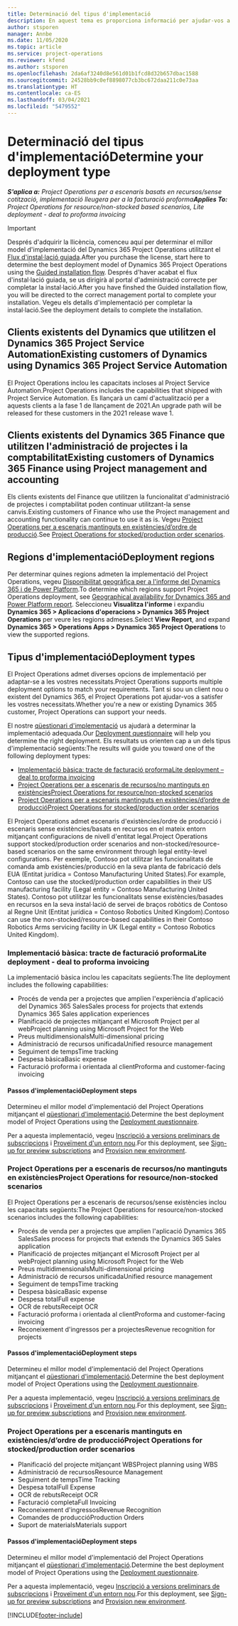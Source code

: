 ```yaml
---
title: Determinació del tipus d'implementació
description: En aquest tema es proporciona informació per ajudar-vos a determinar el tipus d'implementació correcte del Project Operations per a la vostra empresa.
author: stsporen
manager: Annbe
ms.date: 11/05/2020
ms.topic: article
ms.service: project-operations
ms.reviewer: kfend
ms.author: stsporen
ms.openlocfilehash: 2da6af3240d8e561d01b1fcd8d32b657dbac1588
ms.sourcegitcommit: 24528bb9c0ef8898077cb3bc672daa211c0e73aa
ms.translationtype: HT
ms.contentlocale: ca-ES
ms.lasthandoff: 03/04/2021
ms.locfileid: "5479552"
---
```

# <a name="determine-your-deployment-type"></a><span data-ttu-id="a296c-103">Determinació del tipus d'implementació</span><span class="sxs-lookup"><span data-stu-id="a296c-103">Determine your deployment type</span></span>

<span data-ttu-id="a296c-104">_**S'aplica a:** Project Operations per a escenaris basats en recursos/sense cotització, implementació lleugera per a la facturació proforma_</span><span class="sxs-lookup"><span data-stu-id="a296c-104">_**Applies To:** Project Operations for resource/non-stocked based scenarios, Lite deployment - deal to proforma invoicing_</span></span>

> [!IMPORTANT]
> <span data-ttu-id="a296c-105">Després d'adquirir la llicència, comenceu aquí per determinar el millor model d'implementació del Dynamics 365 Project Operations utilitzant el [Flux d'instal·lació guiada](https://aka.ms/provisionprojectoperations).</span><span class="sxs-lookup"><span data-stu-id="a296c-105">After you purchase the license, start here to determine the best deployment model of Dynamics 365 Project Operations using the [Guided installation flow](https://aka.ms/provisionprojectoperations).</span></span>
> <span data-ttu-id="a296c-106">Després d'haver acabat el flux d'instal·lació guiada, se us dirigirà al portal d'administració correcte per completar la instal·lació.</span><span class="sxs-lookup"><span data-stu-id="a296c-106">After you have finshed the Guided installation flow, you will be directed to the correct management portal to complete your installation.</span></span> <span data-ttu-id="a296c-107">Vegeu els detalls d'implementació per completar la instal·lació.</span><span class="sxs-lookup"><span data-stu-id="a296c-107">See the deployment details to complete the installation.</span></span>


## <a name="existing-customers-of-dynamics-using-dynamics-365-project-service-automation"></a><span data-ttu-id="a296c-108">Clients existents del Dynamics que utilitzen el Dynamics 365 Project Service Automation</span><span class="sxs-lookup"><span data-stu-id="a296c-108">Existing customers of Dynamics using Dynamics 365 Project Service Automation</span></span>
<span data-ttu-id="a296c-109">El Project Operations inclou les capacitats incloses al Project Service Automation.</span><span class="sxs-lookup"><span data-stu-id="a296c-109">Project Operations includes the capabilities that shipped with Project Service Automation.</span></span> <span data-ttu-id="a296c-110">Es llançarà un camí d'actualització per a aquests clients a la fase 1 de llançament de 2021.</span><span class="sxs-lookup"><span data-stu-id="a296c-110">An upgrade path will be released for these customers in the 2021 release wave 1.</span></span>

## <a name="existing-customers-of-dynamics-365-finance-using-project-management-and-accounting"></a><span data-ttu-id="a296c-111">Clients existents del Dynamics 365 Finance que utilitzen l'administració de projectes i la comptabilitat</span><span class="sxs-lookup"><span data-stu-id="a296c-111">Existing customers of Dynamics 365 Finance using Project management and accounting</span></span> 

<span data-ttu-id="a296c-112">Els clients existents del Finance que utilitzen la funcionalitat d'administració de projectes i comptabilitat poden continuar utilitzant-la sense canvis.</span><span class="sxs-lookup"><span data-stu-id="a296c-112">Existing customers of Finance who use the Project management and accounting functionality can continue to use it as is.</span></span> <span data-ttu-id="a296c-113">Vegeu [Project Operations per a escenaris mantinguts en existències/d’ordre de producció](#pma).</span><span class="sxs-lookup"><span data-stu-id="a296c-113">See [Project Operations for stocked/production order scenarios](#pma).</span></span>


## <a name="deployment-regions"></a><span data-ttu-id="a296c-114">Regions d'implementació</span><span class="sxs-lookup"><span data-stu-id="a296c-114">Deployment regions</span></span>
<span data-ttu-id="a296c-115">Per determinar quines regions admeten la implementació del Project Operations, vegeu [Disponibilitat geogràfica per a l'informe del Dynamics 365 i de Power Platform](https://dynamics.microsoft.com/en-us/geographic-availability/).</span><span class="sxs-lookup"><span data-stu-id="a296c-115">To determine which regions support Project Operations deployment, see [Geographical availability for Dynamics 365 and Power Platform report](https://dynamics.microsoft.com/en-us/geographic-availability/).</span></span> <span data-ttu-id="a296c-116">Seleccioneu **Visualitza l'informe** i expandiu **Dynamics 365 > Aplicacions d'operacions > Dynamics 365 Project Operations** per veure les regions admeses.</span><span class="sxs-lookup"><span data-stu-id="a296c-116">Select **View Report**, and expand **Dynamics 365 > Operations Apps > Dynamics 365 Project Operations** to view the supported regions.</span></span>

## <a name="deployment-types"></a><span data-ttu-id="a296c-117">Tipus d'implementació</span><span class="sxs-lookup"><span data-stu-id="a296c-117">Deployment types</span></span>
<span data-ttu-id="a296c-118">El Project Operations admet diverses opcions de implementació per adaptar-se a les vostres necessitats.</span><span class="sxs-lookup"><span data-stu-id="a296c-118">Project Operations supports multiple deployment options to match your requirements.</span></span> <span data-ttu-id="a296c-119">Tant si sou un client nou o existent del Dynamics 365, el Project Operations pot ajudar-vos a satisfer les vostres necessitats.</span><span class="sxs-lookup"><span data-stu-id="a296c-119">Whether you're a new or existing Dynamics 365 customer, Project Operations can support your needs.</span></span>

<span data-ttu-id="a296c-120">El nostre [qüestionari d'implementació](https://aka.ms/provisionprojectoperations) us ajudarà a determinar la implementació adequada.</span><span class="sxs-lookup"><span data-stu-id="a296c-120">Our [Deployment questionnaire](https://aka.ms/provisionprojectoperations) will help you determine the right deployment.</span></span> <span data-ttu-id="a296c-121">Els resultats us orienten cap a un dels tipus d'implementació següents:</span><span class="sxs-lookup"><span data-stu-id="a296c-121">The results will guide you toward one of the following deployment types:</span></span>

- [<span data-ttu-id="a296c-122">Implementació bàsica: tracte de facturació proforma</span><span class="sxs-lookup"><span data-stu-id="a296c-122">Lite deployment – deal to proforma invoicing</span></span>](#lite)
- [<span data-ttu-id="a296c-123">Project Operations per a escenaris de recursos/no mantinguts en existències</span><span class="sxs-lookup"><span data-stu-id="a296c-123">Project Operations for resource/non-stocked scenarios</span></span>](#integrated)
- [<span data-ttu-id="a296c-124">Project Operations per a escenaris mantinguts en existències/d’ordre de producció</span><span class="sxs-lookup"><span data-stu-id="a296c-124">Project Operations for stocked/production order scenarios</span></span>](#pma)

<span data-ttu-id="a296c-125">El Project Operations admet escenaris d'existències/ordre de producció i escenaris sense existències/basats en recursos en el mateix entorn mitjançant configuracions de nivell d'entitat legal.</span><span class="sxs-lookup"><span data-stu-id="a296c-125">Project Operations support stocked/production order scenarios and non-stocked/resource-based scenarios on the same environment through legal entity-level configurations.</span></span> <span data-ttu-id="a296c-126">Per exemple, Contoso pot utilitzar les funcionalitats de comanda amb existències/producció en la seva planta de fabricació dels EUA (Entitat jurídica = Contoso Manufacturing United States).</span><span class="sxs-lookup"><span data-stu-id="a296c-126">For example, Contoso can use the stocked/production order capabilities in their US manufacturing facility (Legal entity = Contoso Manufacturing United States).</span></span> <span data-ttu-id="a296c-127">Contoso pot utilitzar les funcionalitats sense existències/basades en recursos en la seva instal·lació de servei de braços robòtics de Contoso al Regne Unit (Entitat jurídica = Contoso Robotics United Kingdom).</span><span class="sxs-lookup"><span data-stu-id="a296c-127">Contoso can use the non-stocked/resource-based capabilities in their Contoso Robotics Arms servicing facility in UK (Legal entity = Contoso Robotics United Kingdom).</span></span>

### <a name="lite-deployment---deal-to-proforma-invoicing"></a><a  name="lite"></a><span data-ttu-id="a296c-128">Implementació bàsica: tracte de facturació proforma</span><span class="sxs-lookup"><span data-stu-id="a296c-128">Lite deployment - deal to proforma invoicing</span></span>

<span data-ttu-id="a296c-129">La implementació bàsica inclou les capacitats següents:</span><span class="sxs-lookup"><span data-stu-id="a296c-129">The lite deployment includes the following capabilities:</span></span>

- <span data-ttu-id="a296c-130">Procés de venda per a projectes que amplien l'experiència d'aplicació del Dynamics 365 Sales</span><span class="sxs-lookup"><span data-stu-id="a296c-130">Sales process for projects that extends Dynamics 365 Sales application experiences</span></span>
- <span data-ttu-id="a296c-131">Planificació de projectes mitjançant el Microsoft Project per al web</span><span class="sxs-lookup"><span data-stu-id="a296c-131">Project planning using Microsoft Project for the Web</span></span>
- <span data-ttu-id="a296c-132">Preus multidimensionals</span><span class="sxs-lookup"><span data-stu-id="a296c-132">Multi-dimensional pricing</span></span>
- <span data-ttu-id="a296c-133">Administració de recursos unificada</span><span class="sxs-lookup"><span data-stu-id="a296c-133">Unified resource management</span></span>
- <span data-ttu-id="a296c-134">Seguiment de temps</span><span class="sxs-lookup"><span data-stu-id="a296c-134">Time tracking</span></span>
- <span data-ttu-id="a296c-135">Despesa bàsica</span><span class="sxs-lookup"><span data-stu-id="a296c-135">Basic expense</span></span>
- <span data-ttu-id="a296c-136">Facturació proforma i orientada al client</span><span class="sxs-lookup"><span data-stu-id="a296c-136">Proforma and customer-facing invoicing</span></span> 

#### <a name="deployment-steps"></a><span data-ttu-id="a296c-137">Passos d'implementació</span><span class="sxs-lookup"><span data-stu-id="a296c-137">Deployment steps</span></span>
<span data-ttu-id="a296c-138">Determineu el millor model d'implementació del Project Operations mitjançant el [qüestionari d'implementació](https://aka.ms/provisionprojectoperations).</span><span class="sxs-lookup"><span data-stu-id="a296c-138">Determine the best deployment model of Project Operations using the [Deployment questionnaire](https://aka.ms/provisionprojectoperations).</span></span>

<span data-ttu-id="a296c-139">Per a aquesta implementació, vegeu [Inscripció a versions preliminars de subscripcions](lite-preview-subscription-sign-up.md) i [Proveïment d'un entorn nou](lite-deployment.md).</span><span class="sxs-lookup"><span data-stu-id="a296c-139">For this deployment, see [Sign-up for preview subscriptions](lite-preview-subscription-sign-up.md) and [Provision new environment](lite-deployment.md).</span></span> 


### <a name="project-operations-for-resourcenon-stocked-scenarios"></a><a name="integrated"></a><span data-ttu-id="a296c-140">Project Operations per a escenaris de recursos/no mantinguts en existències</span><span class="sxs-lookup"><span data-stu-id="a296c-140">Project Operations for resource/non-stocked scenarios</span></span>
<span data-ttu-id="a296c-141">El Project Operations per a escenaris de recursos/sense existències inclou les capacitats següents:</span><span class="sxs-lookup"><span data-stu-id="a296c-141">The Project Operations for resource/non-stocked scenarios includes the following capabilities:</span></span>
 
- <span data-ttu-id="a296c-142">Procés de venda per a projectes que amplien l'aplicació Dynamics 365 Sales</span><span class="sxs-lookup"><span data-stu-id="a296c-142">Sales process for projects that extends the Dynamics 365 Sales application</span></span>
- <span data-ttu-id="a296c-143">Planificació de projectes mitjançant el Microsoft Project per al web</span><span class="sxs-lookup"><span data-stu-id="a296c-143">Project planning using Microsoft Project for the Web</span></span>
- <span data-ttu-id="a296c-144">Preus multidimensionals</span><span class="sxs-lookup"><span data-stu-id="a296c-144">Multi-dimensional pricing</span></span>
- <span data-ttu-id="a296c-145">Administració de recursos unificada</span><span class="sxs-lookup"><span data-stu-id="a296c-145">Unified resource management</span></span>
- <span data-ttu-id="a296c-146">Seguiment de temps</span><span class="sxs-lookup"><span data-stu-id="a296c-146">Time tracking</span></span>
- <span data-ttu-id="a296c-147">Despesa bàsica</span><span class="sxs-lookup"><span data-stu-id="a296c-147">Basic expense</span></span>
- <span data-ttu-id="a296c-148">Despesa total</span><span class="sxs-lookup"><span data-stu-id="a296c-148">Full expense</span></span>
- <span data-ttu-id="a296c-149">OCR de rebuts</span><span class="sxs-lookup"><span data-stu-id="a296c-149">Receipt OCR</span></span>
- <span data-ttu-id="a296c-150">Facturació proforma i orientada al client</span><span class="sxs-lookup"><span data-stu-id="a296c-150">Proforma and customer-facing invoicing</span></span> 
- <span data-ttu-id="a296c-151">Reconeixement d'ingressos per a projectes</span><span class="sxs-lookup"><span data-stu-id="a296c-151">Revenue recognition for projects</span></span>

#### <a name="deployment-steps"></a><span data-ttu-id="a296c-152">Passos d'implementació</span><span class="sxs-lookup"><span data-stu-id="a296c-152">Deployment steps</span></span>
<span data-ttu-id="a296c-153">Determineu el millor model d'implementació del Project Operations mitjançant el [qüestionari d'implementació](https://aka.ms/provisionprojectoperations).</span><span class="sxs-lookup"><span data-stu-id="a296c-153">Determine the best deployment model of Project Operations using the [Deployment questionnaire](https://aka.ms/provisionprojectoperations).</span></span>

<span data-ttu-id="a296c-154">Per a aquesta implementació, vegeu [Inscripció a versions preliminars de subscripcions](resource-sign-up-preview-subscription.md) i [Proveïment d'un entorn nou](resource-provision-new-environment.md).</span><span class="sxs-lookup"><span data-stu-id="a296c-154">For this deployment, see [Sign-up for preview subscriptions](resource-sign-up-preview-subscription.md) and [Provision new environment](resource-provision-new-environment.md).</span></span> 


### <a name="project-operations-for-stockedproduction-order-scenarios"></a><a name="pma"></a><span data-ttu-id="a296c-155">Project Operations per a escenaris mantinguts en existències/d’ordre de producció</span><span class="sxs-lookup"><span data-stu-id="a296c-155">Project Operations for stocked/production order scenarios</span></span>

- <span data-ttu-id="a296c-156">Planificació del projecte mitjançant WBS</span><span class="sxs-lookup"><span data-stu-id="a296c-156">Project planning using WBS</span></span>
- <span data-ttu-id="a296c-157">Administració de recursos</span><span class="sxs-lookup"><span data-stu-id="a296c-157">Resource Management</span></span>
- <span data-ttu-id="a296c-158">Seguiment de temps</span><span class="sxs-lookup"><span data-stu-id="a296c-158">Time Tracking</span></span>
- <span data-ttu-id="a296c-159">Despesa total</span><span class="sxs-lookup"><span data-stu-id="a296c-159">Full Expense</span></span>
- <span data-ttu-id="a296c-160">OCR de rebuts</span><span class="sxs-lookup"><span data-stu-id="a296c-160">Receipt OCR</span></span>
- <span data-ttu-id="a296c-161">Facturació completa</span><span class="sxs-lookup"><span data-stu-id="a296c-161">Full Invoicing</span></span>
- <span data-ttu-id="a296c-162">Reconeixement d'ingressos</span><span class="sxs-lookup"><span data-stu-id="a296c-162">Revenue Recognition</span></span>
- <span data-ttu-id="a296c-163">Comandes de producció</span><span class="sxs-lookup"><span data-stu-id="a296c-163">Production Orders</span></span>
- <span data-ttu-id="a296c-164">Suport de materials</span><span class="sxs-lookup"><span data-stu-id="a296c-164">Materials support</span></span>

#### <a name="deployment-steps"></a><span data-ttu-id="a296c-165">Passos d'implementació</span><span class="sxs-lookup"><span data-stu-id="a296c-165">Deployment steps</span></span>
<span data-ttu-id="a296c-166">Determineu el millor model d'implementació del Project Operations mitjançant el [qüestionari d'implementació](https://aka.ms/provisionprojectoperations).</span><span class="sxs-lookup"><span data-stu-id="a296c-166">Determine the best deployment model of Project Operations using the [Deployment questionnaire](https://aka.ms/provisionprojectoperations).</span></span>

<span data-ttu-id="a296c-167">Per a aquesta implementació, vegeu [Inscripció a versions preliminars de subscripcions](https://docs.microsoft.com/dynamics365/fin-ops-core/dev-itpro/dev-tools/sign-up-preview-subscription?toc=/dynamics365/finance/toc.json) i [Proveïment d'un entorn nou](https://docs.microsoft.com/dynamics365/fin-ops-core/dev-itpro/deployment/deploy-demo-environment?toc=/dynamics365/finance/toc.json).</span><span class="sxs-lookup"><span data-stu-id="a296c-167">For this deployment, see [Sign-up for preview subscriptions](https://docs.microsoft.com/dynamics365/fin-ops-core/dev-itpro/dev-tools/sign-up-preview-subscription?toc=/dynamics365/finance/toc.json) and [Provision new environment](https://docs.microsoft.com/dynamics365/fin-ops-core/dev-itpro/deployment/deploy-demo-environment?toc=/dynamics365/finance/toc.json).</span></span> 



[!INCLUDE[footer-include](../includes/footer-banner.md)]
